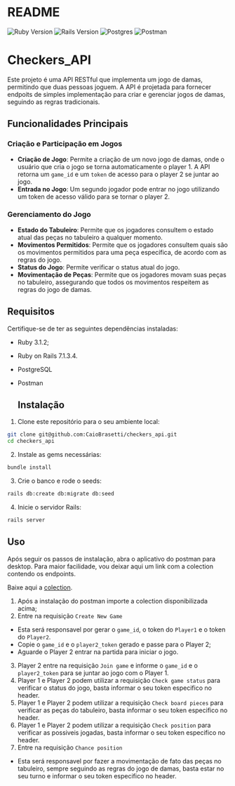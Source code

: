 # README
![Ruby Version](https://img.shields.io/badge/Ruby-3.1.2-red.svg)
![Rails Version](https://img.shields.io/badge/Rails-7.1.3.4-orange.svg)
![Postgres](https://img.shields.io/badge/postgres-%23316192.svg?style=for-the-badge&logo=postgresql&logoColor=white)
![Postman](https://img.shields.io/static/v1?style=for-the-badge&message=Postman&color=FF6C37&logo=Postman&logoColor=FFFFFF&label=)

# Checkers_API

Este projeto é uma API RESTful que implementa um jogo de damas, permitindo que duas pessoas joguem. A API é projetada para fornecer  endpoits de simples implementação para criar e gerenciar jogos de damas, seguindo as regras tradicionais.

## Funcionalidades Principais

### Criação e Participação em Jogos
- **Criação de Jogo**: Permite a criação de um novo jogo de damas, onde o usuário que cria o jogo se torna automaticamente o player 1. A API retorna um `game_id` e um `token` de acesso para o player 2 se juntar ao jogo.
- **Entrada no Jogo**: Um segundo jogador pode entrar no jogo utilizando um token de acesso válido para se tornar o player 2.

### Gerenciamento do Jogo
- **Estado do Tabuleiro**: Permite que os jogadores consultem o estado atual das peças no tabuleiro a qualquer momento.
- **Movimentos Permitidos**: Permite que os jogadores consultem quais são os movimentos permitidos para uma peça específica, de acordo com as regras do jogo.
- **Status do Jogo**: Permite verificar o status atual do jogo.
- **Movimentação de Peças**: Permite que os jogadores movam suas peças no tabuleiro, assegurando que todos os movimentos respeitem as regras do jogo de damas.

## Requisitos

Certifique-se de ter as seguintes dependências instaladas:

- Ruby 3.1.2;
- Ruby on Rails 7.1.3.4.
- PostgreSQL
- Postman

  ## Instalação

1. Clone este repositório para o seu ambiente local:

```bash
git clone git@github.com:CaioBrasetti/checkers_api.git
cd checkers_api
```

2. Instale as gems necessárias:

```bash
bundle install
```

3. Crie o banco e rode o seeds:

```bash
rails db:create db:migrate db:seed
```

4. Inicie o servidor Rails:

```bash
rails server
```
## Uso

Após seguir os passos de instalação, abra o aplicativo do postman para desktop.
Para maior facilidade, vou deixar aqui um link com a colection contendo os endpoints.

Baixe aqui a [colection](https://drive.google.com/drive/folders/1cVDm6cilKqJkSyWtK1QBsJBlhQjARBWL?usp=sharing).

1. Após a instalação do postman importe a colection disponibilizada acima;
2. Entre na requisição `Create New Game`
  - Esta será responsavel por gerar o `game_id`, o token do `Player1` e o token do `Player2`.
  - Copie o `game_id` e o `player2_token` gerado e passe para o Player 2;
  - Aguarde o Player 2 entrar na partida para iniciar o jogo.
3. Player 2 entre na requisição `Join game` e informe o `game_id` e o `player2_token` para se juntar ao jogo com o Player 1.
4. Player 1 e Player 2 podem utilizar a requisição `Check game status` para verificar o status do jogo, basta informar o seu token especifico no header.
5.  Player 1 e Player 2 podem utilizar a requisição `Check board pieces` para verificar as peças do tabuleiro, basta informar o seu token especifico no header.
6. Player 1 e Player 2 podem utilizar a requisição `Check position` para verificar as possiveis jogadas, basta informar o seu token especifico no header.
7. Entre na requisição `Chance position`
  - Esta será responsavel por fazer a movimentação de fato das peças no tabuleiro, sempre seguindo as regras do jogo de damas, basta estar no seu turno e informar o seu token especifico no header.
     

